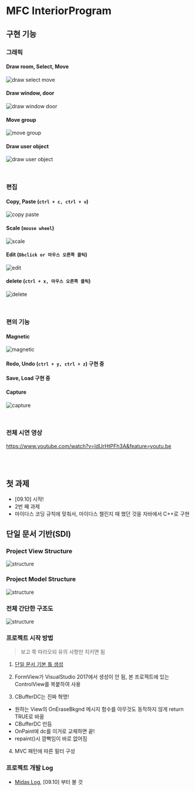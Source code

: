 # MFC InteriorProgram

## 구현 기능

### 그래픽

#### Draw room, Select, Move

![draw select move](./media/gif/draw_select_move.gif)

#### Draw window, door

![draw window door](./media/gif/draw_window_door.gif)

#### Move group

![move group](./media/gif/group_move.gif)

#### Draw user object

![draw user object](./media/gif/user_object.gif)

<br/>

### 편집

#### Copy, Paste (```ctrl + c, ctrl + v```)

![copy paste](./media/gif/copy_paste.gif)

#### Scale (```mouse wheel```)

![scale](./media/gif/scale.gif)

#### Edit (```Dbclick or 마우스 오른쪽 클릭```)

![edit](./media/gif/dbclick_edit.gif)

#### delete (```ctrl + x, 마우스 오른쪽 클릭```)

![delete](./media/gif/delete.gif)

<br/>

### 편의 기능

#### Magnetic

![magnetic](./media/gif/magnetic.gif)

#### Redo, Undo (```ctrl + y, ctrl + z```)  구현 중

#### Save, Load  구현 중

#### Capture

![capture](./media/gif/capture.gif)



<br/>

### 전체 시연 영상

<https://www.youtube.com/watch?v=ldUrHtPFh3A&feature=youtu.be>

<br/><br/>


## 첫 과제

* [09.10] 시작!
* 2번 째 과제
* 마이다스 코딩 규칙에 맞춰서, 마이다스 챌린지 때 했던 것을 자바에서 C++로 구현


## 단일 문서 기반(SDI)

### Project View Structure

![structure](/media/structure.png)

### Project Model Structure

![structure](/media/shape_structure3.png)

### 전체 간단한 구조도

![structure](/media/total_structure.png)

### 프로젝트 시작 방법

> 보고 쭉 따라오되 유의 사항만 지키면 됨

1. [단일 문서 기본 틀 생성](http://ryumin13.tistory.com/entry/mfc%EB%A1%9C-%ED%88%B4%EB%A7%8C%EB%93%A4%EA%B8%B0-%EA%B8%B0%EB%B3%B8-%EB%BC%88%EB%8C%80-%EB%A7%8C%EB%93%A4%EA%B8%B0?category=388236)

2. FormView가 VisualStudio 2017에서 생성이 안 됨, 본 프로젝트에 있는 ControlView를 복붙하여 사용

3.  CBufferDC는 진짜 혁명!
  * 원하는 View의 OnEraseBkgnd 메시지 함수를 아무것도 동작하지 않게 return TRUE로 바꿈
  * CBufferDC 만듬
  * OnPaint에 dc를 이거로 교체하면 끝!
  * repaint()시 깜빡임이 바로 없어짐

4. MVC 패턴에 따른 필터 구성

### 프로젝트 개발 Log

* [Midas Log](https://github.com/wnsgml972/midas_log/blob/master/contents/2018.09/09.md),  [09.10] 부터 볼 것
